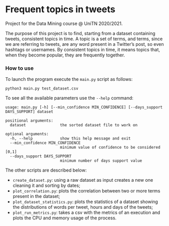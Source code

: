 # Frequent topics in tweets

Project for the Data Mining course @ UniTN 2020/2021.

The purpose of this project is to find, starting from a dataset containing tweets, consistent topics in time. 
A topic is a set of terms, and terms, since we are referring to tweets, are any word present in a Twitter’s post, so even hashtags or usernames. By consistent topics in time, it means topics that, when they become popular, they are
frequently together.

### How to use

To launch the program execute the `main.py` script as follows:
```shell
python3 main.py test_dataset.csv
```
To see all the available parameters use the `--help` command:
```shell
usage: main.py [-h] [--min_confidence MIN_CONFIDENCE] [--days_support DAYS_SUPPORT] dataset

positional arguments:
  dataset               the sorted dataset file to work on

optional arguments:
  -h, --help            show this help message and exit
  --min_confidence MIN_CONFIDENCE
                        minimum value of confidence to be considered [0,1]
  --days_support DAYS_SUPPORT
                        minimum number of days support value
```

The other scripts are described below:
* `create_dataset.py`: using a raw dataset as input creates a new one cleaning it and sorting by dates;
* `plot_correlation.py`: plots the correlation between two or more terms present in the dataset;
* `plot_dataset_statistics.py`: plots the statistics of a dataset showing the distributions of words per tweet, hours and days of the tweets;
* `plot_run_metrics.py`: takes a csv with the metrics of an execution and plots the CPU and memory usage of the process.
